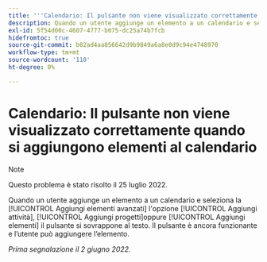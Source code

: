 ```yaml
---
title: '''Calendario: Il pulsante non viene visualizzato correttamente quando si aggiungono elementi al Calendario'
description: Quando un utente aggiunge un elemento a un calendario e seleziona la [!UICONTROL Aggiungi elementi avanzati] l'opzione [!UICONTROL Aggiungi attività], [!UICONTROL Aggiungi progetti]oppure [!UICONTROL Aggiungi elementi] il pulsante si sovrappone al testo. Il pulsante è ancora funzionante e l’utente può aggiungere l’elemento.
exl-id: 5f54d00c-4607-4777-b075-dc25a74b7fcb
hidefromtoc: true
source-git-commit: b02ad4aa856642d9b9849a6a8e0d9c94e4748970
workflow-type: tm+mt
source-wordcount: '110'
ht-degree: 0%

---
```


# Calendario: Il pulsante non viene visualizzato correttamente quando si aggiungono elementi al calendario

>[!NOTE]
>
>Questo problema è stato risolto il 25 luglio 2022.

Quando un utente aggiunge un elemento a un calendario e seleziona la [!UICONTROL Aggiungi elementi avanzati] l&#39;opzione [!UICONTROL Aggiungi attività], [!UICONTROL Aggiungi progetti]oppure [!UICONTROL Aggiungi elementi] il pulsante si sovrappone al testo. Il pulsante è ancora funzionante e l’utente può aggiungere l’elemento.

_Prima segnalazione il 2 giugno 2022._

